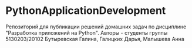# PythonApplicationDevelopment
Репозиторий для публикации решений домашних задач по дисциплине "Разработка приложений на Python". Авторы - студенты группы 5130203/20102 Бутыревская Галина, Галицких Дарья, Малышева Анна
